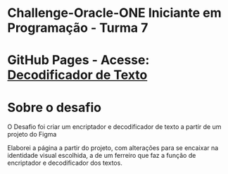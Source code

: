 # Challenge-Oracle-ONE Iniciante em Programação - Turma 7


# GitHub Pages - Acesse: [Decodificador de Texto](https://github.com/walbergomessilva/ferreirodacriptografia.git)

# Sobre o desafio

O Desafio foi criar um encriptador e decodificador de texto a partir de um projeto do Figma

Elaborei a página a partir do projeto, com alterações para se encaixar na identidade visual escolhida, a de um ferreiro que faz a função de encriptador e decodificador dos textos.